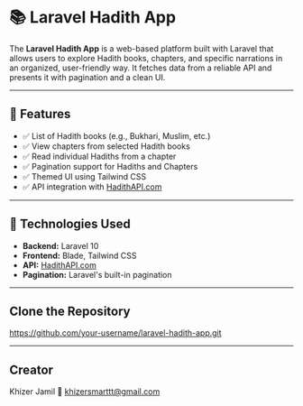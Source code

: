 # 📚 Laravel Hadith App

The **Laravel Hadith App** is a web-based platform built with Laravel that allows users to explore Hadith books, chapters, and specific narrations in an organized, user-friendly way. It fetches data from a reliable API and presents it with pagination and a clean UI.

---

## 🌟 Features

- ✅ List of Hadith books (e.g., Bukhari, Muslim, etc.)
- ✅ View chapters from selected Hadith books
- ✅ Read individual Hadiths from a chapter
- ✅ Pagination support for Hadiths and Chapters
- ✅ Themed UI using Tailwind CSS
- ✅ API integration with [HadithAPI.com](https://hadithapi.com/)

---

## 🚀 Technologies Used

- **Backend:** Laravel 10
- **Frontend:** Blade, Tailwind CSS
- **API:** [HadithAPI.com](https://hadithapi.com/)
- **Pagination:** Laravel's built-in pagination

---

## Clone the Repository
https://github.com/your-username/laravel-hadith-app.git

---

## Creator
Khizer Jamil
📧 khizersmarttt@gmail.com
